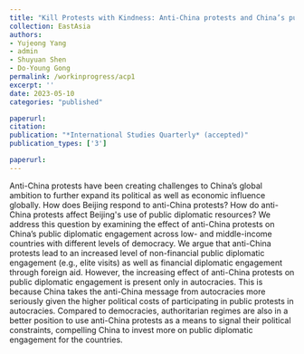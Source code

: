 ```yaml
---
title: "Kill Protests with Kindness: Anti-China protests and China’s public diplomacy"
collection: EastAsia
authors: 
- Yujeong Yang
- admin
- Shuyuan Shen
- Do-Young Gong
permalink: /workinprogress/acp1
excerpt: ''
date: 2023-05-10
categories: "published"

paperurl: 
citation:
publication: "*International Studies Quarterly* (accepted)"
publication_types: ['3']

paperurl: 
---
```


Anti-China protests have been creating challenges to China’s global ambition to further expand its political as well as economic influence globally. How does Beijing respond to anti-China protests? How do anti-China protests affect Beijing's use of public diplomatic resources? We address this question by examining the effect of anti-China protests on China’s public diplomatic engagement across low- and middle-income countries with different levels of democracy. We argue that anti-China protests lead to an increased level of non-financial public diplomatic engagement (e.g., elite visits) as well as financial diplomatic engagement through foreign aid. However, the increasing effect of anti-China protests on public diplomatic engagement is present only in autocracies. This is because China takes the anti-China message from autocracies more seriously given the higher political costs of participating in public protests in autocracies. Compared to democracies, authoritarian regimes are also in a better position to use anti-China protests as a means to signal their political constraints, compelling China to invest more on public diplomatic engagement for the countries.
